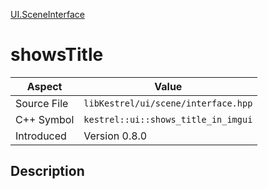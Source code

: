 [UI.SceneInterface](index.md)
# showsTitle
| Aspect | Value |
| --- | --- |
| Source File | `libKestrel/ui/scene/interface.hpp` |
| C++ Symbol | `kestrel::ui::shows_title_in_imgui` |
| Introduced | Version 0.8.0 |
## Description
